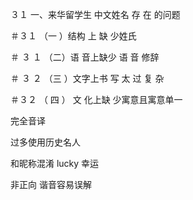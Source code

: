  ３１ 一、来华留学生 中文姓名 存 在 的问题 

＃３１ （一 ）结构 上 缺 少姓氏 

＃ ３ １ （二）语 音上缺少 语 音 修辞 

＃ ３ ２ （三 ）文字上书 写 太 过 复 杂 

＃３２ （ 四 ） 文 化上缺 少寓意且寓意单一

完全音译    

过多使用历史名人

和昵称混淆
lucky 幸运


非正向 谐音容易误解
